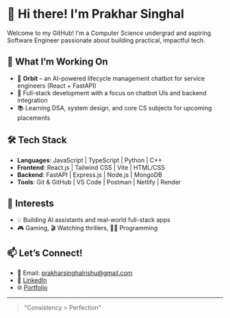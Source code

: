 # 👋 Hi there! I'm Prakhar Singhal

Welcome to my GitHub! I'm a Computer Science undergrad and aspiring Software Engineer passionate about building practical, impactful tech.

## 🚀 What I’m Working On
- 🔧 **Orbit** – an AI-powered lifecycle management chatbot for service engineers (React + FastAPI)
- 💬 Full-stack development with a focus on chatbot UIs and backend integration
- 📚 Learning DSA, system design, and core CS subjects for upcoming placements

## 🛠️ Tech Stack
- **Languages**: JavaScript | TypeScript | Python | C++
- **Frontend**: React.js | Tailwind CSS | Vite | HTML/CSS
- **Backend**: FastAPI | Express.js | Node.js | MongoDB
- **Tools**: Git & GitHub | VS Code | Postman | Netlify | Render

## 📌 Interests
- 💡 Building AI assistants and real-world full-stack apps
- 🎮 Gaming, 🎬 Watching thrillers, 👨‍💻 Programming

## 📫 Let’s Connect!
- 📧 Email: prakharsinghalrishu@gmail.com
- 💼 [LinkedIn]([https://linkedin.com/in/your-profile](https://www.linkedin.com/in/prakhar-singhal-0a6651247?utm_source=share&utm_campaign=share_via&utm_content=profile&utm_medium=android_app))
- 🌐 [Portfolio](https://prakharsinghal.netlify.app/)

---

> "Consistency > Perfection"


